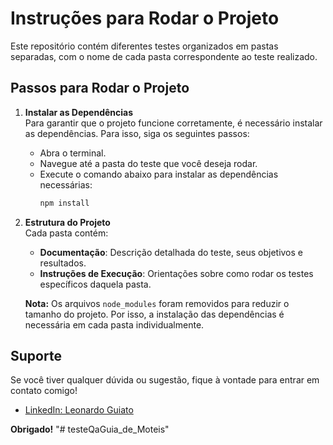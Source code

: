 # **Instruções para Rodar o Projeto**

Este repositório contém diferentes testes organizados em pastas separadas, com o nome de cada pasta correspondente ao teste realizado.

## **Passos para Rodar o Projeto**

1. **Instalar as Dependências**  
   Para garantir que o projeto funcione corretamente, é necessário instalar as dependências. Para isso, siga os seguintes passos:
   
   - Abra o terminal.
   - Navegue até a pasta do teste que você deseja rodar.
   - Execute o comando abaixo para instalar as dependências necessárias:
     ```bash
     npm install
     ```

2. **Estrutura do Projeto**  
   Cada pasta contém:
   - **Documentação**: Descrição detalhada do teste, seus objetivos e resultados.
   - **Instruções de Execução**: Orientações sobre como rodar os testes específicos daquela pasta.
   
   **Nota:** Os arquivos `node_modules` foram removidos para reduzir o tamanho do projeto. Por isso, a instalação das dependências é necessária em cada pasta individualmente.

## **Suporte**

Se você tiver qualquer dúvida ou sugestão, fique à vontade para entrar em contato comigo!

- [LinkedIn: Leonardo Guiato](https://www.linkedin.com/in/leonardo-guiato/)

**Obrigado!**
"# testeQaGuia_de_Moteis" 
